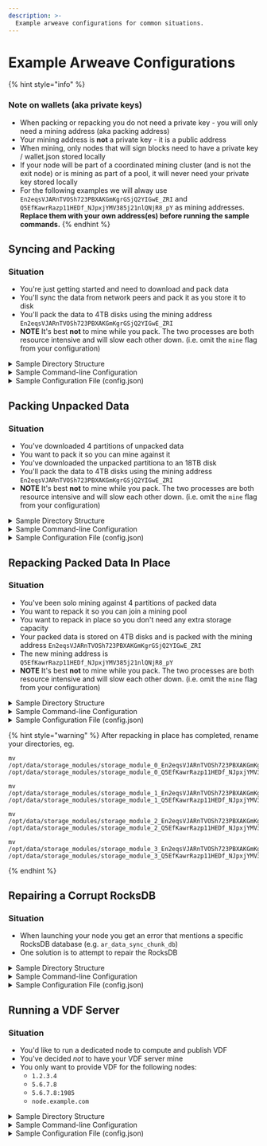 ```yaml
---
description: >-
  Example arweave configurations for common situations.
---
```


# Example Arweave Configurations

{% hint style="info" %}
### Note on wallets (aka private keys)
- When packing or repacking you do not need a private key - you will only need a mining address (aka packing address)
- Your mining address is **not** a private key - it is a public address
- When mining, only nodes that will sign blocks need to have a private key / wallet.json stored locally
- If your node will be part of a coordinated mining cluster (and is not the exit node) or is mining as part of a pool, it will never need your private key stored locally
- For the following examples we will alway use `En2eqsVJARnTVOSh723PBXAKGmKgrGSjQ2YIGwE_ZRI` and `Q5EfKawrRazp11HEDf_NJpxjYMV385j21nlQNjR8_pY` as mining addresses. **Replace them with your own address(es) before running the sample commands.**
{% endhint %}

## Syncing and Packing

### Situation
- You're just getting started and need to download and pack data
- You'll sync the data from network peers and pack it as you store it to disk
- You'll pack the data to 4TB disks using the mining address `En2eqsVJARnTVOSh723PBXAKGmKgrGSjQ2YIGwE_ZRI`
- **NOTE** It's best **not** to mine while you pack. The two processes are both resource intensive and will slow each other down. (i.e. omit the `mine` flag from your configuration)

<details>
<summary>Sample Directory Structure</summary>

- Mount points for 4TB disks that will store the packed data:
    - `/mnt/packed0`
    - `/mnt/packed1`
    - `/mnt/packed2`
    - `/mnt/packed3`
- `data_dir`: `/opt/data`
- Store module symlinks:
    - `/opt/data/storage_modules/storage_module_0_En2eqsVJARnTVOSh723PBXAKGmKgrGSjQ2YIGwE_ZRI` ->  `/mnt/packed0`
    - `/opt/data/storage_modules/storage_module_1_En2eqsVJARnTVOSh723PBXAKGmKgrGSjQ2YIGwE_ZRI` ->  `/mnt/packed1`
    - `/opt/data/storage_modules/storage_module_2_En2eqsVJARnTVOSh723PBXAKGmKgrGSjQ2YIGwE_ZRI` ->  `/mnt/packed2`
    - `/opt/data/storage_modules/storage_module_3_En2eqsVJARnTVOSh723PBXAKGmKgrGSjQ2YIGwE_ZRI` ->  `/mnt/packed3`
- Wallets: no wallet.json needed since you are only packing
</details>

<details>
<summary>Sample Command-line Configuration</summary>

```
./bin/start \
    peer ams-1.eu-central-1.arweave.xyz \
    peer blr-1.ap-central-1.arweave.xyz \
    peer fra-1.eu-central-2.arweave.xyz
    peer sfo-1.na-west-1.arweave.xyz \
    peer sgp-1.ap-central-2.arweave.xyz \
    data_dir /opt/data \
    sync_jobs 200 \
    mining_addr En2eqsVJARnTVOSh723PBXAKGmKgrGSjQ2YIGwE_ZRI \
    storage_module 0,En2eqsVJARnTVOSh723PBXAKGmKgrGSjQ2YIGwE_ZRI \
    storage_module 1,En2eqsVJARnTVOSh723PBXAKGmKgrGSjQ2YIGwE_ZRI \
    storage_module 2,En2eqsVJARnTVOSh723PBXAKGmKgrGSjQ2YIGwE_ZRI \
    storage_module 3,En2eqsVJARnTVOSh723PBXAKGmKgrGSjQ2YIGwE_ZRI 
```
</details>

<details>
<summary>Sample Configuration File (config.json)</summary>

```
{
    "peers": [
      "ams-1.eu-central-1.arweave.xyz",
      "blr-1.ap-central-1.arweave.xyz",
      "fra-1.eu-central-2.arweave.xyz",
      "sfo-1.na-west-1.arweave.xyz",
      "sgp-1.ap-central-2.arweave.xyz"
    ],

    "data_dir": "/opt/data",

    "storage_modules": [
        "0,En2eqsVJARnTVOSh723PBXAKGmKgrGSjQ2YIGwE_ZRI",
        "1,En2eqsVJARnTVOSh723PBXAKGmKgrGSjQ2YIGwE_ZRI",
        "2,En2eqsVJARnTVOSh723PBXAKGmKgrGSjQ2YIGwE_ZRI",
        "3,En2eqsVJARnTVOSh723PBXAKGmKgrGSjQ2YIGwE_ZRI"
    ],
     
    "mining_addr": "En2eqsVJARnTVOSh723PBXAKGmKgrGSjQ2YIGwE_ZRI",

    "sync_jobs": 200
}
```
</details>

## Packing Unpacked Data

### Situation
- You've downloaded 4 partitions of unpacked data
- You want to pack it so you can mine against it
- You've downloaded the unpacked partitiona to an 18TB disk
- You'll pack the data to 4TB disks using the mining address `En2eqsVJARnTVOSh723PBXAKGmKgrGSjQ2YIGwE_ZRI`
- **NOTE** It's best **not** to mine while you pack. The two processes are both resource intensive and will slow each other down. (i.e. omit the `mine` flag from your configuration)

<details>
<summary>Sample Directory Structure</summary>

- Unpacked data mount point: `/mnt/unpacked`
- Mount points for 4TB disks that will store the packed data:
    - `/mnt/packed0`
    - `/mnt/packed1`
    - `/mnt/packed2`
    - `/mnt/packed3`
- `data_dir`: `/opt/data`
- Store module symlinks:
    - `/opt/data/storage_modules/storage_module_0_unpacked` -> `/mnt/unpacked/storage_module_0_unpacked`
    - `/opt/data/storage_modules/storage_module_1_unpacked` -> `/mnt/unpacked/storage_module_1_unpacked`
    - `/opt/data/storage_modules/storage_module_2_unpacked` -> `/mnt/unpacked/storage_module_2_unpacked`
    - `/opt/data/storage_modules/storage_module_3_unpacked` -> `/mnt/unpacked/storage_module_3_unpacked`
    - `/opt/data/storage_modules/storage_module_0_En2eqsVJARnTVOSh723PBXAKGmKgrGSjQ2YIGwE_ZRI` ->  `/mnt/packed0`
    - `/opt/data/storage_modules/storage_module_1_En2eqsVJARnTVOSh723PBXAKGmKgrGSjQ2YIGwE_ZRI` ->  `/mnt/packed1`
    - `/opt/data/storage_modules/storage_module_2_En2eqsVJARnTVOSh723PBXAKGmKgrGSjQ2YIGwE_ZRI` ->  `/mnt/packed2`
    - `/opt/data/storage_modules/storage_module_3_En2eqsVJARnTVOSh723PBXAKGmKgrGSjQ2YIGwE_ZRI` ->  `/mnt/packed3`
- Wallets: no wallet.json needed since you are only packing
</details>

<details>
<summary>Sample Command-line Configuration</summary>

```
./bin/start \
    peer ams-1.eu-central-1.arweave.xyz \
    peer blr-1.ap-central-1.arweave.xyz \
    peer fra-1.eu-central-2.arweave.xyz
    peer sfo-1.na-west-1.arweave.xyz \
    peer sgp-1.ap-central-2.arweave.xyz \
    data_dir /opt/data \
    sync_jobs 200 \
    mining_addr En2eqsVJARnTVOSh723PBXAKGmKgrGSjQ2YIGwE_ZRI \
    storage_module 0,unpacked \
    storage_module 0,En2eqsVJARnTVOSh723PBXAKGmKgrGSjQ2YIGwE_ZRI \
    storage_module 1,unpacked \
    storage_module 1,En2eqsVJARnTVOSh723PBXAKGmKgrGSjQ2YIGwE_ZRI \
    storage_module 2,unpacked \
    storage_module 2,En2eqsVJARnTVOSh723PBXAKGmKgrGSjQ2YIGwE_ZRI \
    storage_module 3,unpacked \
    storage_module 3,En2eqsVJARnTVOSh723PBXAKGmKgrGSjQ2YIGwE_ZRI 
```
</details>

<details>
<summary>Sample Configuration File (config.json)</summary>

```
{
    "peers": [
      "ams-1.eu-central-1.arweave.xyz",
      "blr-1.ap-central-1.arweave.xyz",
      "fra-1.eu-central-2.arweave.xyz",
      "sfo-1.na-west-1.arweave.xyz",
      "sgp-1.ap-central-2.arweave.xyz"
    ],

    "data_dir": "/opt/data",

    "storage_modules": [
        "0,unpacked",
        "0,En2eqsVJARnTVOSh723PBXAKGmKgrGSjQ2YIGwE_ZRI",
        "1,unpacked",
        "1,En2eqsVJARnTVOSh723PBXAKGmKgrGSjQ2YIGwE_ZRI",
        "2,unpacked",
        "2,En2eqsVJARnTVOSh723PBXAKGmKgrGSjQ2YIGwE_ZRI",
        "3,unpacked",
        "3,En2eqsVJARnTVOSh723PBXAKGmKgrGSjQ2YIGwE_ZRI"
    ],
     
    "mining_addr": "En2eqsVJARnTVOSh723PBXAKGmKgrGSjQ2YIGwE_ZRI",

    "sync_jobs": 200
}
```
</details>

## Repacking Packed Data In Place

### Situation
- You've been solo mining against 4 partitions of packed data
- You want to repack it so you can join a mining pool
- You want to repack in place so you don't need any extra storage capacity
- Your packed data is stored on 4TB disks and is packed with the mining address `En2eqsVJARnTVOSh723PBXAKGmKgrGSjQ2YIGwE_ZRI`
- The new mining address is `Q5EfKawrRazp11HEDf_NJpxjYMV385j21nlQNjR8_pY`
- **NOTE** It's best **not** to mine while you pack. The two processes are both resource intensive and will slow each other down. (i.e. omit the `mine` flag from your configuration)

<details>
<summary>Sample Directory Structure</summary>

- Mount points for 4TB disks that store your packed data:
    - `/mnt/packed0`
    - `/mnt/packed1`
    - `/mnt/packed2`
    - `/mnt/packed3`
- `data_dir`: `/opt/data`
- Store module symlinks:
    - `/opt/data/storage_modules/storage_module_0_En2eqsVJARnTVOSh723PBXAKGmKgrGSjQ2YIGwE_ZRI` ->  `/mnt/packed0`
    - `/opt/data/storage_modules/storage_module_1_En2eqsVJARnTVOSh723PBXAKGmKgrGSjQ2YIGwE_ZRI` ->  `/mnt/packed1`
    - `/opt/data/storage_modules/storage_module_2_En2eqsVJARnTVOSh723PBXAKGmKgrGSjQ2YIGwE_ZRI` ->  `/mnt/packed2`
    - `/opt/data/storage_modules/storage_module_3_En2eqsVJARnTVOSh723PBXAKGmKgrGSjQ2YIGwE_ZRI` ->  `/mnt/packed3`
- Wallets: no wallet.json needed since you are only packing
</details>

<details>
<summary>Sample Command-line Configuration</summary>

```
./bin/start \
    peer ams-1.eu-central-1.arweave.xyz \
    peer blr-1.ap-central-1.arweave.xyz \
    peer fra-1.eu-central-2.arweave.xyz \
    peer sfo-1.na-west-1.arweave.xyz \
    peer sgp-1.ap-central-2.arweave.xyz \
    data_dir /opt/data \
    sync_jobs 200 \
    mining_addr Q5EfKawrRazp11HEDf_NJpxjYMV385j21nlQNjR8_pY \
    storage_module 0,En2eqsVJARnTVOSh723PBXAKGmKgrGSjQ2YIGwE_ZRI,repack_in_place,Q5EfKawrRazp11HEDf_NJpxjYMV385j21nlQNjR8_pY \
    storage_module 1,En2eqsVJARnTVOSh723PBXAKGmKgrGSjQ2YIGwE_ZRI,repack_in_place,Q5EfKawrRazp11HEDf_NJpxjYMV385j21nlQNjR8_pY \
    storage_module 2,En2eqsVJARnTVOSh723PBXAKGmKgrGSjQ2YIGwE_ZRI,repack_in_place,Q5EfKawrRazp11HEDf_NJpxjYMV385j21nlQNjR8_pY \
    storage_module 3,En2eqsVJARnTVOSh723PBXAKGmKgrGSjQ2YIGwE_ZRI,repack_in_place,Q5EfKawrRazp11HEDf_NJpxjYMV385j21nlQNjR8_pY 
```
</details>

<details>
<summary>Sample Configuration File (config.json)</summary>

```
{
    "peers": [
      "ams-1.eu-central-1.arweave.xyz",
      "blr-1.ap-central-1.arweave.xyz",
      "fra-1.eu-central-2.arweave.xyz",
      "sfo-1.na-west-1.arweave.xyz",
      "sgp-1.ap-central-2.arweave.xyz"
    ],

    "data_dir": "/opt/data",

    "storage_modules": [
        "0,En2eqsVJARnTVOSh723PBXAKGmKgrGSjQ2YIGwE_ZRI,repack_in_place,Q5EfKawrRazp11HEDf_NJpxjYMV385j21nlQNjR8_pY",
        "1,En2eqsVJARnTVOSh723PBXAKGmKgrGSjQ2YIGwE_ZRI,repack_in_place,Q5EfKawrRazp11HEDf_NJpxjYMV385j21nlQNjR8_pY",
        "2,En2eqsVJARnTVOSh723PBXAKGmKgrGSjQ2YIGwE_ZRI,repack_in_place,Q5EfKawrRazp11HEDf_NJpxjYMV385j21nlQNjR8_pY",
        "3,En2eqsVJARnTVOSh723PBXAKGmKgrGSjQ2YIGwE_ZRI,repack_in_place,Q5EfKawrRazp11HEDf_NJpxjYMV385j21nlQNjR8_pY"
    ],
     
    "mining_addr": "Q5EfKawrRazp11HEDf_NJpxjYMV385j21nlQNjR8_pY",

    "sync_jobs": 200
  }

```
</details>

{% hint style="warning" %}
After repacking in place has completed, rename your directories, eg.
```
mv /opt/data/storage_modules/storage_module_0_En2eqsVJARnTVOSh723PBXAKGmKgrGSjQ2YIGwE_ZR /opt/data/storage_modules/storage_module_0_Q5EfKawrRazp11HEDf_NJpxjYMV385j21nlQNjR8_pY

mv /opt/data/storage_modules/storage_module_1_En2eqsVJARnTVOSh723PBXAKGmKgrGSjQ2YIGwE_ZR /opt/data/storage_modules/storage_module_1_Q5EfKawrRazp11HEDf_NJpxjYMV385j21nlQNjR8_pY

mv /opt/data/storage_modules/storage_module_2_En2eqsVJARnTVOSh723PBXAKGmKgrGSjQ2YIGwE_ZR /opt/data/storage_modules/storage_module_2_Q5EfKawrRazp11HEDf_NJpxjYMV385j21nlQNjR8_pY

mv /opt/data/storage_modules/storage_module_3_En2eqsVJARnTVOSh723PBXAKGmKgrGSjQ2YIGwE_ZR /opt/data/storage_modules/storage_module_3_Q5EfKawrRazp11HEDf_NJpxjYMV385j21nlQNjR8_pY
```

{% endhint %}


## Repairing a Corrupt RocksDB

### Situation
- When launching your node you get an error that mentions a specific RocksDB database (e.g. `ar_data_sync_chunk_db`)
- One solution is to attempt to repair the RocksDB


<details>
<summary>Sample Directory Structure</summary>

- 4TB disk for partition 0: /mnt/packed0
- data_dir: /opt/data
- Store module symlinks:
  - `/opt/data/storage_modules/storage_module_0_En2eqsVJARnTVOSh723PBXAKGmKgrGSjQ2YIGwE_ZRI` ->  `/mnt/packed0`
- RocksDB location:
  - `/opt/data/storage_modules/storage_module_0_En2eqsVJARnTVOSh723PBXAKGmKgrGSjQ2YIGwE_ZRI/rocksdb/ar_data_sync_chunk_db`

</details>

<details>
<summary>Sample Command-line Configuration</summary>

```
./bin/start \
    peer ams-1.eu-central-1.arweave.xyz \
    peer blr-1.ap-central-1.arweave.xyz \
    peer fra-1.eu-central-2.arweave.xyz \
    peer sfo-1.na-west-1.arweave.xyz \
    peer sgp-1.ap-central-2.arweave.xyz \
    data_dir /opt/data \
    sync_jobs 200 \
    mining_addr En2eqsVJARnTVOSh723PBXAKGmKgrGSjQ2YIGwE_ZRI \
    storage_module 0,En2eqsVJARnTVOSh723PBXAKGmKgrGSjQ2YIGwE_ZRI \
    repair_rocksdb /opt/data/storage_modules/storage_module_0_En2eqsVJARnTVOSh723PBXAKGmKgrGSjQ2YIGwE_ZRI/rocksdb/ar_data_sync_chunk_db
```
</details>

<details>
<summary>Sample Configuration File (config.json)</summary>

```
{
    "peers": [
      "ams-1.eu-central-1.arweave.xyz",
      "blr-1.ap-central-1.arweave.xyz",
      "fra-1.eu-central-2.arweave.xyz",
      "sfo-1.na-west-1.arweave.xyz",
      "sgp-1.ap-central-2.arweave.xyz"
    ],

    "data_dir": "/opt/data",

    "storage_modules": [
        "0,En2eqsVJARnTVOSh723PBXAKGmKgrGSjQ2YIGwE_ZRI"
    ],
     
    "mining_addr": "En2eqsVJARnTVOSh723PBXAKGmKgrGSjQ2YIGwE_ZRI",

    "repair_rocksdb": [
        "/opt/data/storage_modules/storage_module_0_En2eqsVJARnTVOSh723PBXAKGmKgrGSjQ2YIGwE_ZRI/rocksdb/ar_data_sync_chunk_db
    ],

    "sync_jobs": 200
  }

```
</details>

## Running a VDF Server

### Situation
- You'd like to run a dedicated node to compute and publish VDF
- You've decided *not* to have your VDF server mine
- You only want to provide VDF for the following nodes:
  - `1.2.3.4`
  - `5.6.7.8`
  - `5.6.7.8:1985`
  - `node.example.com`

<details>
<summary>Sample Directory Structure</summary>

- `data_dir`: `/opt/data`
- Store module symlinks: None
- Wallets: no wallet.json needed since you will not be signing any blocks
</details>

<details>
<summary>Sample Command-line Configuration</summary>

```
./bin/start \
    peer ams-1.eu-central-1.arweave.xyz \
    peer blr-1.ap-central-1.arweave.xyz \
    peer fra-1.eu-central-2.arweave.xyz \
    peer sfo-1.na-west-1.arweave.xyz \
    peer sgp-1.ap-central-2.arweave.xyz \
    data_dir /opt/data \
    vdf_client_peer 1.2.3.4 \
    vdf_client_peer 5.6.7.8 \
    vdf_client_peer 5.6.7.8:1985 \
    vdf_client_peer node.example.com
```
</details>

<details>
<summary>Sample Configuration File (config.json)</summary>

```
{
    "peers": [
      "ams-1.eu-central-1.arweave.xyz",
      "blr-1.ap-central-1.arweave.xyz",
      "fra-1.eu-central-2.arweave.xyz",
      "sfo-1.na-west-1.arweave.xyz",
      "sgp-1.ap-central-2.arweave.xyz"
    ],

    "data_dir": "/opt/data",

    "vdf_client_peers": [
        "1.2.3.4",
        "5.6.7.8",
        "5.6.7.8:1985",
        "node.example.com"
    ]
}
```
</details>